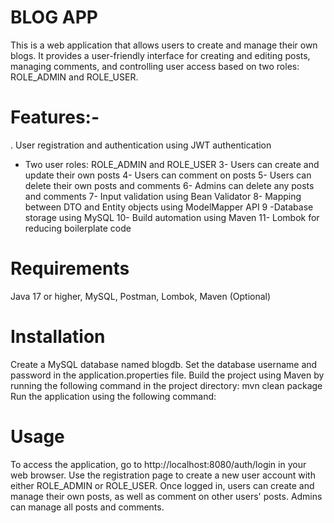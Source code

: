 # BLOG APP 
This is a web application that allows users to create and manage their own blogs. It provides a user-friendly interface for creating and editing posts, managing comments, and controlling user access based on two roles:
ROLE_ADMIN and ROLE_USER.

# Features:-
. User registration and authentication using JWT authentication                                                                                                              
- Two user roles: ROLE_ADMIN and ROLE_USER
3- Users can create and update their own posts
4- Users can comment on posts
5- Users can delete their own posts and comments
6- Admins can delete any posts and comments
7- Input validation using Bean Validator
8- Mapping between DTO and Entity objects using ModelMapper API
9 -Database storage using MySQL
10- Build automation using Maven
11- Lombok for reducing boilerplate code


# Requirements
Java 17 or higher,
MySQL,
Postman,
Lombok,
Maven (Optional)

# Installation
Create a MySQL database named blogdb.
Set the database username and password in the application.properties file.
Build the project using Maven by running the following command in the project directory:
mvn clean package Run the application using the following command:


# Usage
To access the application, go to http://localhost:8080/auth/login in your web browser.
Use the registration page to create a new user account with either ROLE_ADMIN or ROLE_USER.
Once logged in, users can create and manage their own posts, as well as comment on other users' posts.
Admins can manage all posts and comments.



